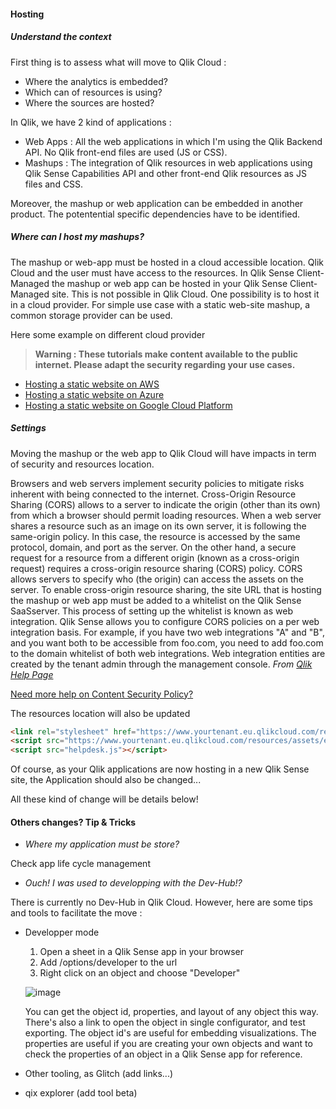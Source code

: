 #### Hosting

##### Understand the context
First thing is to assess what will move to Qlik Cloud : 
- Where the analytics is embedded?
- Which can of resources is using?
- Where the sources are hosted?

In Qlik, we have 2 kind of applications :
- Web Apps : All the web applications in which I'm using the Qlik Backend API. No Qlik front-end files are used (JS or CSS).
- Mashups : The integration of Qlik resources in web applications using Qlik Sense Capabilities API and other front-end Qlik resources as JS files and CSS.

Moreover, the mashup or web application can be embedded in another product.
The potentential specific dependencies have to be identified.

##### Where can I host my mashups?
The mashup or web-app must be hosted in a cloud accessible location. Qlik Cloud and the user must have access to the resources. 
In Qlik Sense Client-Managed the mashup or web app can be hosted in your Qlik Sense Client-Managed site. This is not possible in Qlik Cloud.
One possibility is to host it in a cloud provider.
For simple use case with a static web-site mashup, a common storage provider can be used.

Here some example on different cloud provider
> **Warning : These tutorials make content available to the public internet. Please adapt the security regarding your use cases.**
- [Hosting a static website on AWS](https://docs.aws.amazon.com/AmazonS3/latest/userguide/WebsiteHosting.html)
- [Hosting a static website on Azure](https://azure.microsoft.com/fr-fr/blog/static-websites-on-azure-storage-now-generally-available/)
- [Hosting a static website on Google Cloud Platform](https://cloud.google.com/storage/docs/hosting-static-website)


##### Settings

Moving the mashup or the web app to Qlik Cloud will have impacts in term of security and resources location.

Browsers and web servers implement security policies to mitigate risks inherent with being connected to the internet. 
Cross-Origin Resource Sharing (CORS) allows to a server to indicate the origin (other than its own) from which a browser should permit loading resources.
When a web server shares a resource such as an image on its own server, it is following the same-origin policy. In this case, the resource is accessed by the same protocol, domain, and port as the server. On the other hand, a secure request for a resource from a different origin (known as a cross-origin request) requires a cross-origin resource sharing (CORS) policy. CORS allows servers to specify who (the origin) can access the assets on the server. To enable cross-origin resource sharing, the site URL that is hosting the mashup or web app must be added to a whitelist on the Qlik Sense SaaSserver. This process of setting up the whitelist is known as web integration. Qlik Sense allows you to configure CORS policies on a per web integration basis. For example, if you have two web integrations "A" and "B", and you want both to be accessible from foo.com, you need to add foo.com to the domain whitelist of both web integrations. Web integration entities are created by the tenant admin through the management console. *From [Qlik Help Page](https://help.qlik.com/en-US/sense-developer/May2022/Subsystems/Mashups/Content/Sense_Mashups/Howtos/external-mashups-integrate-cloud.htm)*

[Need more help on Content Security Policy?](https://help.qlik.com/en-US/cloud-services/Subsystems/Hub/Content/Sense_Hub/Admin/mc-administer-content-security-policy.htm)

The resources location will also be updated

 ``` HTML     
<link rel="stylesheet" href="https://www.yourtenant.eu.qlikcloud.com/resources/autogenerated/qlik-styles.css">
<script src="https://www.yourtenant.eu.qlikcloud.com/resources/assets/external/requirejs/require.js"></script>
<script src="helpdesk.js"></script>
```

Of course, as your Qlik applications are now hosting in a new Qlik Sense site, the Application should also be changed...

All these kind of change will be details below!


#### Others changes? Tip & Tricks

- *Where my application must be store?*

Check app life cycle management

- *Ouch! I was used to developping with the Dev-Hub!?*

There is currently no Dev-Hub in Qlik Cloud. However, here are some tips and tools to facilitate the move : 
  - Developper mode
    1. Open a sheet in a Qlik Sense app in your browser
    2. Add /options/developer to the url
    3. Right click on an object and choose "Developer"
    
    ![image](https://user-images.githubusercontent.com/24877503/168016445-65fbb1fa-e096-40aa-9c8a-6a17b16dc1ee.png)
    
    You can get the object id, properties, and layout of any object this way. There's also a link to open the object in single configurator, and test   exporting. The object id's are useful for embedding visualizations. The properties are useful if you are creating your own objects and want to check the properties of an object in a Qlik Sense app for reference.

  - Other tooling, as Glitch (add links...)
  - qix explorer (add tool beta)
